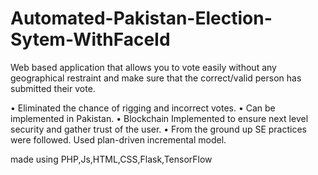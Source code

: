 # Automated-Pakistan-Election-Sytem-WithFaceId
Web based application that allows you to vote easily without any geographical restraint and make sure that the correct/valid person has submitted their vote. 

• Eliminated the chance of rigging and incorrect votes.
• Can be implemented in Pakistan.
• Blockchain Implemented to ensure next level security and gather trust of the user.
• From the ground up SE practices were followed. Used plan-driven incremental model.

made using PHP,Js,HTML,CSS,Flask,TensorFlow
